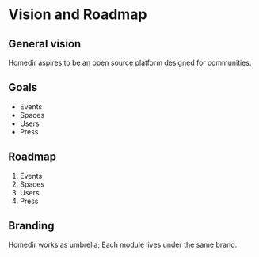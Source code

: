 # Vision and Roadmap

## General vision
Homedir aspires to be an open source platform designed for communities.

## Goals
- Events
- Spaces
- Users
- Press

## Roadmap
1. Events
2. Spaces
3. Users
4. Press

## Branding
Homedir works as umbrella; Each module lives under the same brand.